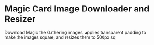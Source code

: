 # Magic Card Image Downloader and Resizer

Download Magic the Gathering images, applies transparent padding to make the images square, and resizes them to 500px sq